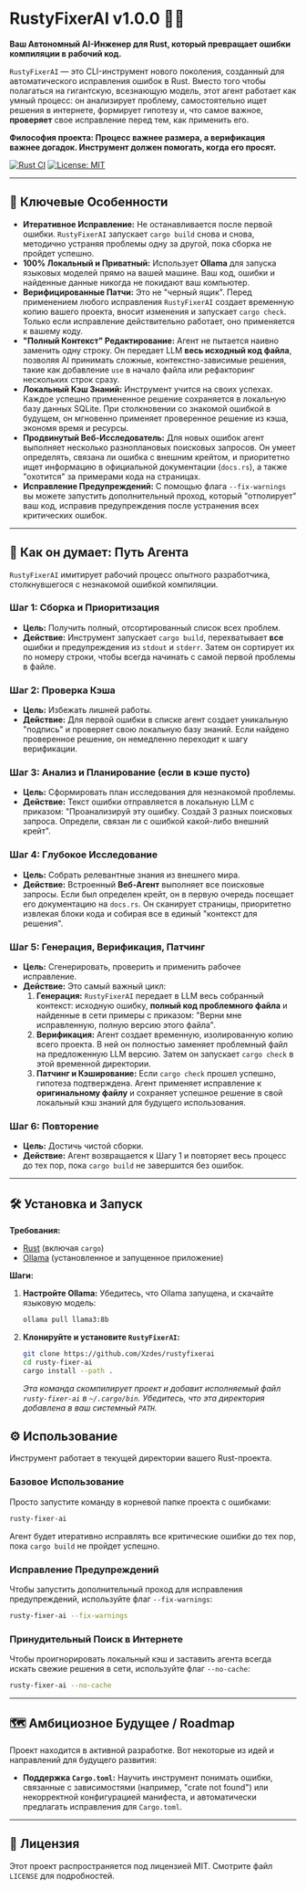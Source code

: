 # RustyFixerAI v1.0.0 🤖✨

**Ваш Автономный AI-Инженер для Rust, который превращает ошибки компиляции в рабочий код.**

`RustyFixerAI` — это CLI-инструмент нового поколения, созданный для автоматического исправления ошибок в Rust. Вместо того чтобы полагаться на гигантскую, всезнающую модель, этот агент работает как умный процесс: он анализирует проблему, самостоятельно ищет решения в интернете, формирует гипотезу и, что самое важное, **проверяет** свое исправление перед тем, как применить его.

**Философия проекта: Процесс важнее размера, а верификация важнее догадок. Инструмент должен помогать, когда его просят.**

[![Rust CI](https://github.com/Xzdes/rustyfixerai/actions/workflows/rust.yml/badge.svg)](https://github.com/Xzdes/rustyfixerai/actions/workflows/rust.yml)
[![License: MIT](https://img.shields.io/badge/License-MIT-yellow.svg)](https://opensource.org/licenses/MIT)

---

## 🚀 Ключевые Особенности

*   **Итеративное Исправление:** Не останавливается после первой ошибки. `RustyFixerAI` запускает `cargo build` снова и снова, методично устраняя проблемы одну за другой, пока сборка не пройдет успешно.
*   **100% Локальный и Приватный:** Использует **Ollama** для запуска языковых моделей прямо на вашей машине. Ваш код, ошибки и найденные данные никогда не покидают ваш компьютер.
*   **Верифицированные Патчи:** Это не "черный ящик". Перед применением любого исправления `RustyFixerAI` создает временную копию вашего проекта, вносит изменения и запускает `cargo check`. Только если исправление действительно работает, оно применяется к вашему коду.
*   **"Полный Контекст" Редактирование:** Агент не пытается наивно заменить одну строку. Он передает LLM **весь исходный код файла**, позволяя AI принимать сложные, контекстно-зависимые решения, такие как добавление `use` в начало файла или рефакторинг нескольких строк сразу.
*   **Локальный Кэш Знаний:** Инструмент учится на своих успехах. Каждое успешно примененное решение сохраняется в локальную базу данных SQLite. При столкновении со знакомой ошибкой в будущем, он мгновенно применяет проверенное решение из кэша, экономя время и ресурсы.
*   **Продвинутый Веб-Исследователь:** Для новых ошибок агент выполняет несколько разноплановых поисковых запросов. Он умеет определять, связана ли ошибка с внешним крейтом, и приоритетно ищет информацию в официальной документации (`docs.rs`), а также "охотится" за примерами кода на страницах.
*   **Исправление Предупреждений:** С помощью флага `--fix-warnings` вы можете запустить дополнительный проход, который "отполирует" ваш код, исправив предупреждения после устранения всех критических ошибок.

---

## 🧠 Как он думает: Путь Агента

`RustyFixerAI` имитирует рабочий процесс опытного разработчика, столкнувшегося с незнакомой ошибкой компиляции.

### Шаг 1: Сборка и Приоритизация
*   **Цель:** Получить полный, отсортированный список всех проблем.
*   **Действие:** Инструмент запускает `cargo build`, перехватывает **все** ошибки и предупреждения из `stdout` и `stderr`. Затем он сортирует их по номеру строки, чтобы всегда начинать с самой первой проблемы в файле.

### Шаг 2: Проверка Кэша
*   **Цель:** Избежать лишней работы.
*   **Действие:** Для первой ошибки в списке агент создает уникальную "подпись" и проверяет свою локальную базу знаний. Если найдено проверенное решение, он немедленно переходит к шагу верификации.

### Шаг 3: Анализ и Планирование (если в кэше пусто)
*   **Цель:** Сформировать план исследования для незнакомой проблемы.
*   **Действие:** Текст ошибки отправляется в локальную LLM с приказом: "Проанализируй эту ошибку. Создай 3 разных поисковых запроса. Определи, связан ли с ошибкой какой-либо внешний крейт".

### Шаг 4: Глубокое Исследование
*   **Цель:** Собрать релевантные знания из внешнего мира.
*   **Действие:** Встроенный **Веб-Агент** выполняет все поисковые запросы. Если был определен крейт, он в первую очередь посещает его документацию на `docs.rs`. Он сканирует страницы, приоритетно извлекая блоки кода и собирая все в единый "контекст для решения".

### Шаг 5: Генерация, Верификация, Патчинг
*   **Цель:** Сгенерировать, проверить и применить рабочее исправление.
*   **Действие:** Это самый важный цикл:
    1.  **Генерация:** `RustyFixerAI` передает в LLM весь собранный контекст: исходную ошибку, **полный код проблемного файла** и найденные в сети примеры с приказом: "Верни мне исправленную, полную версию этого файла".
    2.  **Верификация:** Агент создает временную, изолированную копию всего проекта. В ней он полностью заменяет проблемный файл на предложенную LLM версию. Затем он запускает `cargo check` в этой временной директории.
    3.  **Патчинг и Кэширование:** Если `cargo check` прошел успешно, гипотеза подтверждена. Агент применяет исправление к **оригинальному файлу** и сохраняет успешное решение в свой локальный кэш знаний для будущего использования.

### Шаг 6: Повторение
*   **Цель:** Достичь чистой сборки.
*   **Действие:** Агент возвращается к Шагу 1 и повторяет весь процесс до тех пор, пока `cargo build` не завершится без ошибок.

---

## 🛠️ Установка и Запуск

**Требования:**
*   [Rust](https://www.rust-lang.org/tools/install) (включая `cargo`)
*   [Ollama](https://ollama.com/) (установленное и запущенное приложение)

**Шаги:**

1.  **Настройте Ollama:**
    Убедитесь, что Ollama запущена, и скачайте языковую модель:
    ```bash
    ollama pull llama3:8b
    ```

2.  **Клонируйте и установите `RustyFixerAI`:**
    ```bash
    git clone https://github.com/Xzdes/rustyfixerai
    cd rusty-fixer-ai
    cargo install --path .
    ```
    *Эта команда скомпилирует проект и добавит исполняемый файл `rusty-fixer-ai` в `~/.cargo/bin`. Убедитесь, что эта директория добавлена в ваш системный `PATH`.*

## ⚙️ Использование

Инструмент работает в текущей директории вашего Rust-проекта.

### Базовое Использование

Просто запустите команду в корневой папке проекта с ошибками:
```bash
rusty-fixer-ai
```
Агент будет итеративно исправлять все критические ошибки до тех пор, пока `cargo build` не пройдет успешно.

### Исправление Предупреждений

Чтобы запустить дополнительный проход для исправления предупреждений, используйте флаг `--fix-warnings`:
```bash
rusty-fixer-ai --fix-warnings
```

### Принудительный Поиск в Интернете

Чтобы проигнорировать локальный кэш и заставить агента всегда искать свежие решения в сети, используйте флаг `--no-cache`:
```bash
rusty-fixer-ai --no-cache
```

---

## 🗺️ Амбициозное Будущее / Roadmap

Проект находится в активной разработке. Вот некоторые из идей и направлений для будущего развития:

*   **Поддержка `Cargo.toml`:** Научить инструмент понимать ошибки, связанные с зависимостями (например, "crate not found") или некорректной конфигурацией манифеста, и автоматически предлагать исправления для `Cargo.toml`.

---

## 📜 Лицензия

Этот проект распространяется под лицензией MIT. Смотрите файл `LICENSE` для подробностей.